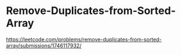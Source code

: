 # Remove-Duplicates-from-Sorted-Array
https://leetcode.com/problems/remove-duplicates-from-sorted-array/submissions/1746117932/
